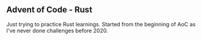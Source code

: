 ## Advent of Code - Rust

Just trying to practice Rust learnings.
Started from the beginning of AoC as I've never done challenges before 2020.
